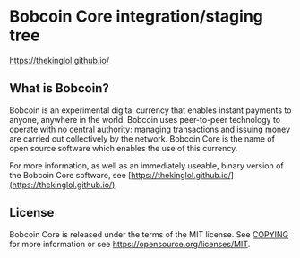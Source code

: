 Bobcoin Core integration/staging tree
=====================================


https://thekinglol.github.io/

What is Bobcoin?
----------------

Bobcoin is an experimental digital currency that enables instant payments to
anyone, anywhere in the world. Bobcoin uses peer-to-peer technology to operate
with no central authority: managing transactions and issuing money are carried
out collectively by the network. Bobcoin Core is the name of open source
software which enables the use of this currency.

For more information, as well as an immediately useable, binary version of
the Bobcoin Core software, see [https://thekinglol.github.io/](https://thekinglol.github.io/).

License
-------

Bobcoin Core is released under the terms of the MIT license. See [COPYING](COPYING) for more
information or see https://opensource.org/licenses/MIT.

